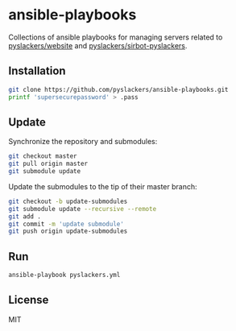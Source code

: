 ansible-playbooks
=================

Collections of ansible playbooks for managing servers related to [pyslackers/website](https://github.com/pyslackers/website) and [pyslackers/sirbot-pyslackers](https://github.com/pyslackers/sirbot-pyslackers).

Installation
------------

```bash
git clone https://github.com/pyslackers/ansible-playbooks.git
printf 'supersecurepassword' > .pass
```

Update
------

Synchronize the repository and submodules:

```bash
git checkout master
git pull origin master
git submodule update
```

Update the submodules to the tip of their master branch:

```bash
git checkout -b update-submodules
git submodule update --recursive --remote
git add .
git commit -m 'update submodule'
git push origin update-submodules
```

Run
---

```bash
ansible-playbook pyslackers.yml
```

License
-------

MIT
